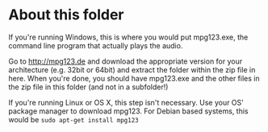# About this folder
If you're running Windows, this is where you would put mpg123.exe, the command line program that actually plays the audio.

Go to http://mpg123.de and download the appropriate version for your architecture (e.g. 32bit or 64bit) and extract the folder within the zip file in here. When you're done, you should have mpg123.exe and the other files in the zip file in this folder (and not in a subfolder!)

If you're running Linux or OS X, this step isn't necessary. Use your OS' package manager to download mpg123. For Debian based systems, this would be `sudo apt-get install mpg123`
